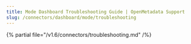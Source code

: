 ```yaml
---
title: Mode Dashboard Troubleshooting Guide | OpenMetadata Support
slug: /connectors/dashboard/mode/troubleshooting
---
```


{% partial file="/v1.6/connectors/troubleshooting.md" /%}
